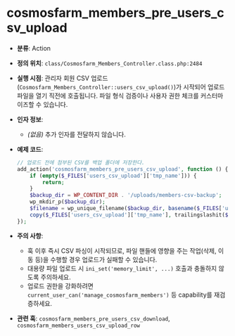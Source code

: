 ﻿# cosmosfarm_members_pre_users_csv_upload

- **분류**: Action
- **정의 위치**: `class/Cosmosfarm_Members_Controller.class.php:2484`
- **실행 시점**: 관리자 회원 CSV 업로드(`Cosmosfarm_Members_Controller::users_csv_upload()`)가 시작되어 업로드 파일을 열기 직전에 호출됩니다. 파일 형식 검증이나 사용자 권한 체크를 커스터마이즈할 수 있습니다.
- **인자 정보**:
  - *(없음)* 추가 인자를 전달하지 않습니다.
- **예제 코드**:

  ```php
  // 업로드 전에 첨부된 CSV를 백업 폴더에 저장한다.
  add_action('cosmosfarm_members_pre_users_csv_upload', function () {
      if (empty($_FILES['users_csv_upload']['tmp_name'])) {
          return;
      }
      $backup_dir = WP_CONTENT_DIR . '/uploads/members-csv-backup';
      wp_mkdir_p($backup_dir);
      $filename = wp_unique_filename($backup_dir, basename($_FILES['users_csv_upload']['name']));
      copy($_FILES['users_csv_upload']['tmp_name'], trailingslashit($backup_dir) . $filename);
  });
  ```
- **주의 사항**:
  - 훅 이후 즉시 CSV 파싱이 시작되므로, 파일 핸들에 영향을 주는 작업(삭제, 이동 등)을 수행할 경우 업로드가 실패할 수 있습니다.
  - 대용량 파일 업로드 시 `ini_set('memory_limit', ...)` 호출과 충돌하지 않도록 주의하세요.
  - 업로드 권한을 강화하려면 `current_user_can('manage_cosmosfarm_members')` 등 capability를 재검증하세요.
- **관련 훅**: `cosmosfarm_members_pre_users_csv_download`, `cosmosfarm_members_users_csv_upload_row`
